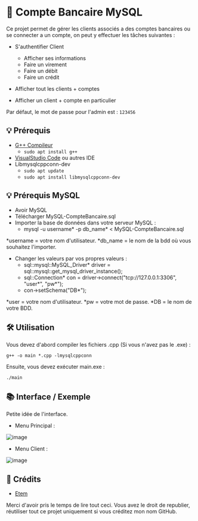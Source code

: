 # 💸 Compte Bancaire MySQL
Ce projet permet de gérer les clients associés a des comptes bancaires ou se connecter a un compte, on peut y effectuer les tâches suivantes : 
* S'authentifier Client
  * Afficher ses informations
  * Faire un virement
  * Faire un débit
  * Faire un crédit
    
* Afficher tout les clients + comptes
* Afficher un client + compte en particulier

Par défaut, le mot de passe pour l'admin est : `123456`

## 💡 Prérequis
* [G++ Compileur](https://sourceforge.net/projects/mingw/)
  * `sudo apt install g++`
* [VisualStudio Code](https://code.visualstudio.com/) ou autres IDE
* Libmysqlcppconn-dev
  * `sudo apt update`
  * `sudo apt install libmysqlcppconn-dev`

## 💡 Prérequis MySQL
* Avoir MySQL
* Télécharger MySQL-CompteBancaire.sql
* Importer la base de données dans votre serveur MySQL :
  * mysql -u username* -p db_name* < MySQL-CompteBancaire.sql
    
*username = votre nom d'utilisateur.
*db_name = le nom de la bdd où vous souhaitez l'importer.

* Changer les valeurs par vos propres valeurs :
  * sql::mysql::MySQL_Driver* driver = sql::mysql::get_mysql_driver_instance();
  * sql::Connection* con = driver->connect("tcp://127.0.0.1:3306", "user*", "pw*");
  * con->setSchema("DB*");
    
*user = votre nom d'utilisateur.
*pw = votre mot de passe.
*DB = le nom de votre BDD.
    
## 🛠️ Utilisation
Vous devez d'abord compiler les fichiers .cpp (Si vous n'avez pas le .exe) : 

`g++ -o main *.cpp -lmysqlcppconn`

Ensuite, vous devez exécuter main.exe : 

`./main`

## 📚 Interface / Exemple

Petite idée de l'interface.

* Menu Principal :
  
![image](https://github.com/user-attachments/assets/5df91f00-0777-45ac-9a8c-85dd52816ace)

* Menu Client :
  
![image](https://github.com/user-attachments/assets/75df8413-e33f-491d-b4a4-05f8d9c9748b)


## 📧 Crédits
* [Etem](https://github.com/Etem-Source)

Merci d'avoir pris le temps de lire tout ceci.
Vous avez le droit de republier, réutiliser tout ce projet uniquement si vous créditez mon nom GitHub.
